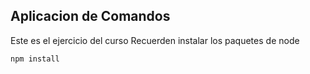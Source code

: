 ## Aplicacion de Comandos
Este es el ejercicio del curso
Recuerden instalar los paquetes de node
````
npm install
````